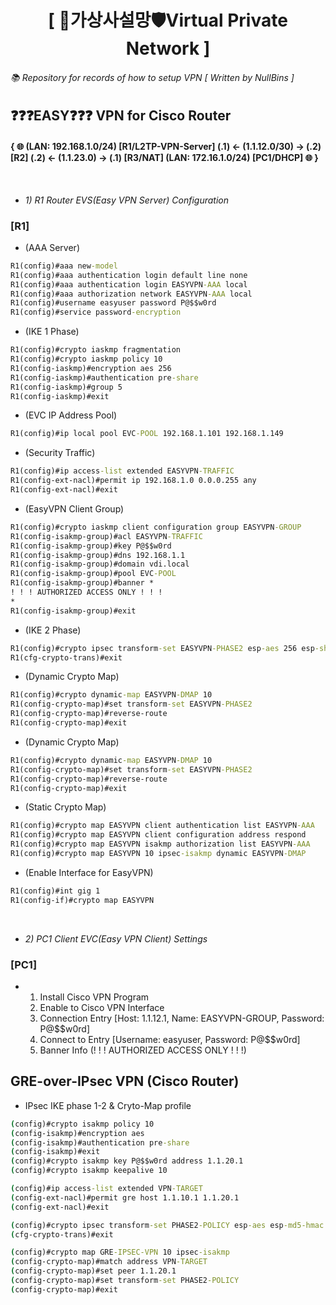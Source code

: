 <div align="center">
  <h1>[ 🔐가상사설망🛡Virtual Private Network ]</h1>
</div>

###### 📚 Repository for records of how to setup VPN [ *Written by NullBins* ]

## ❓❓❓EASY❓❓❓ VPN for Cisco Router
#### { 🌐 (LAN: 192.168.1.0/24) [R1/L2TP-VPN-Server] (.1) <- (1.1.12.0/30) -> (.2) [R2] (.2) <- (1.1.23.0) -> (.1) [R3/NAT] (LAN: 172.16.1.0/24) [PC1/DHCP] 🌐 }

<br/>

- *1) R1 Router EVS(Easy VPN Server) Configuration*

### [R1]
- (AAA Server)
```cmd
R1(config)#aaa new-model
R1(config)#aaa authentication login default line none
R1(config)#aaa authentication login EASYVPN-AAA local
R1(config)#aaa authorization network EASYVPN-AAA local
R1(config)#username easyuser password P@$$w0rd
R1(config)#service password-encryption
```
- (IKE 1 Phase)
```cmd
R1(config)#crypto iaskmp fragmentation
R1(config)#crypto iaskmp policy 10
R1(config-iaskmp)#encryption aes 256
R1(config-iaskmp)#authentication pre-share
R1(config-iaskmp)#group 5
R1(config-iaskmp)#exit
```
- (EVC IP Address Pool)
```cmd
R1(config)#ip local pool EVC-POOL 192.168.1.101 192.168.1.149
```
- (Security Traffic)
```cmd
R1(config)#ip access-list extended EASYVPN-TRAFFIC
R1(config-ext-nacl)#permit ip 192.168.1.0 0.0.0.255 any
R1(config-ext-nacl)#exit
```
- (EasyVPN Client Group)
```cmd
R1(config)#crypto iaskmp client configuration group EASYVPN-GROUP
R1(config-isakmp-group)#acl EASYVPN-TRAFFIC
R1(config-isakmp-group)#key P@$$w0rd
R1(config-isakmp-group)#dns 192.168.1.1
R1(config-isakmp-group)#domain vdi.local
R1(config-isakmp-group)#pool EVC-POOL
R1(config-isakmp-group)#banner *
! ! ! AUTHORIZED ACCESS ONLY ! ! !
*
R1(config-isakmp-group)#exit
```
- (IKE 2 Phase)
```cmd
R1(config)#crypto ipsec transform-set EASYVPN-PHASE2 esp-aes 256 esp-sha-hmac
R1(cfg-crypto-trans)#exit
```
- (Dynamic Crypto Map)
```cmd
R1(config)#crypto dynamic-map EASYVPN-DMAP 10
R1(config-crypto-map)#set transform-set EASYVPN-PHASE2
R1(config-crypto-map)#reverse-route
R1(config-crypto-map)#exit
```
- (Dynamic Crypto Map)
```cmd
R1(config)#crypto dynamic-map EASYVPN-DMAP 10
R1(config-crypto-map)#set transform-set EASYVPN-PHASE2
R1(config-crypto-map)#reverse-route
R1(config-crypto-map)#exit
```
- (Static Crypto Map)
```cmd
R1(config)#crypto map EASYVPN client authentication list EASYVPN-AAA
R1(config)#crypto map EASYVPN client configuration address respond
R1(config)#crypto map EASYVPN isakmp authorization list EASYVPN-AAA
R1(config)#crypto map EASYVPN 10 ipsec-isakmp dynamic EASYVPN-DMAP
```
- (Enable Interface for EasyVPN)
```cmd
R1(config)#int gig 1
R1(config-if)#crypto map EASYVPN
```

<br/>

- *2) PC1 Client EVC(Easy VPN Client) Settings*
 
### [PC1]
- 1) Install Cisco VPN Program
  2) Enable to Cisco VPN Interface
  3) Connection Entry [Host: 1.1.12.1, Name: EASYVPN-GROUP, Password: P@$$w0rd]
  4) Connect to Entry [Username: easyuser, Password: P@$$w0rd]
  5) Banner Info (! ! ! AUTHORIZED ACCESS ONLY ! ! !)

## GRE-over-IPsec VPN (Cisco Router)
- IPsec IKE phase 1-2 & Cryto-Map profile
```cmd
(config)#crypto isakmp policy 10
(config-isakmp)#encryption aes
(config-isakmp)#authentication pre-share
(config-isakmp)#exit
(config)#crypto isakmp key P@$$w0rd address 1.1.20.1
(config)#crypto isakmp keepalive 10
```
```cmd
(config)#ip access-list extended VPN-TARGET
(config-ext-nacl)#permit gre host 1.1.10.1 1.1.20.1
(config-ext-nacl)#exit
```
```cmd
(config)#crypto ipsec transform-set PHASE2-POLICY esp-aes esp-md5-hmac
(cfg-crypto-trans)#exit
```
```cmd
(config)#crypto map GRE-IPSEC-VPN 10 ipsec-isakmp
(config-crypto-map)#match address VPN-TARGET
(config-crypto-map)#set peer 1.1.20.1
(config-crypto-map)#set transform-set PHASE2-POLICY
(config-crypto-map)#exit
```

